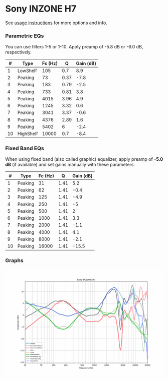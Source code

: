 # Sony INZONE H7
See [usage instructions](https://github.com/jaakkopasanen/AutoEq#usage) for more options and info.

### Parametric EQs
You can use filters 1-5 or 1-10. Apply preamp of -5.8 dB or -6.0 dB, respectively.

|   # | Type      |   Fc (Hz) |    Q |   Gain (dB) |
|-----|-----------|-----------|------|-------------|
|   1 | LowShelf  |       105 | 0.7  |         8.9 |
|   2 | Peaking   |        73 | 0.37 |        -7.8 |
|   3 | Peaking   |       183 | 0.79 |        -2.5 |
|   4 | Peaking   |       733 | 0.81 |         3.8 |
|   5 | Peaking   |      4015 | 3.96 |         4.9 |
|   6 | Peaking   |      1245 | 3.32 |         0.6 |
|   7 | Peaking   |      3041 | 3.37 |        -0.6 |
|   8 | Peaking   |      4376 | 2.89 |         1.6 |
|   9 | Peaking   |      5402 | 6    |        -2.4 |
|  10 | HighShelf |     10000 | 0.7  |        -8.4 |

### Fixed Band EQs
When using fixed band (also called graphic) equalizer, apply preamp of **-5.0 dB** (if available) and set gains manually with these parameters.

|   # | Type    |   Fc (Hz) |    Q |   Gain (dB) |
|-----|---------|-----------|------|-------------|
|   1 | Peaking |        31 | 1.41 |         5.2 |
|   2 | Peaking |        62 | 1.41 |        -0.4 |
|   3 | Peaking |       125 | 1.41 |        -4.9 |
|   4 | Peaking |       250 | 1.41 |        -5   |
|   5 | Peaking |       500 | 1.41 |         2   |
|   6 | Peaking |      1000 | 1.41 |         3.3 |
|   7 | Peaking |      2000 | 1.41 |        -1.1 |
|   8 | Peaking |      4000 | 1.41 |         4.1 |
|   9 | Peaking |      8000 | 1.41 |        -2.1 |
|  10 | Peaking |     16000 | 1.41 |       -15.5 |

### Graphs
![](./Sony%20INZONE%20H7.png)
